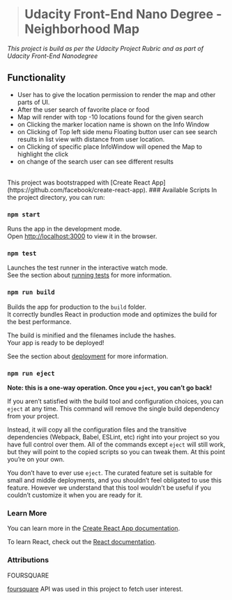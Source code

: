 > # Udacity Front-End Nano Degree - Neighborhood Map

*This project is build as per the Udacity Project Rubric and as part of Udacity Front-End Nanodegree*
## Functionality
* User has to give the location permission to render the map and other parts of UI.
* After the user search of favorite place or food
* Map will render with top -10 locations found for the given search
* on Clicking the marker location name is shown on the Info Window
* on Clicking of Top left side menu Floating button user can see search results in list view with distance from user location.
* on Clicking of specific place InfoWindow will opened the Map to highlight the click  
* on change of the search user can see different results    

<br>
This project was bootstrapped with [Create React App](https://github.com/facebook/create-react-app).
### Available Scripts
In the project directory, you can run:

### `npm start`

Runs the app in the development mode.<br>
Open [http://localhost:3000](http://localhost:3000) to view it in the browser.

### `npm test`

Launches the test runner in the interactive watch mode.<br>
See the section about [running tests](https://facebook.github.io/create-react-app/docs/running-tests) for more information.

### `npm run build`

Builds the app for production to the `build` folder.<br>
It correctly bundles React in production mode and optimizes the build for the best performance.

The build is minified and the filenames include the hashes.<br>
Your app is ready to be deployed!

See the section about [deployment](https://facebook.github.io/create-react-app/docs/deployment) for more information.

### `npm run eject`

**Note: this is a one-way operation. Once you `eject`, you can’t go back!**

If you aren’t satisfied with the build tool and configuration choices, you can `eject` at any time. This command will remove the single build dependency from your project.

Instead, it will copy all the configuration files and the transitive dependencies (Webpack, Babel, ESLint, etc) right into your project so you have full control over them. All of the commands except `eject` will still work, but they will point to the copied scripts so you can tweak them. At this point you’re on your own.

You don’t have to ever use `eject`. The curated feature set is suitable for small and middle deployments, and you shouldn’t feel obligated to use this feature. However we understand that this tool wouldn’t be useful if you couldn’t customize it when you are ready for it.

### Learn More

You can learn more in the [Create React App documentation](https://facebook.github.io/create-react-app/docs/getting-started).

To learn React, check out the [React documentation](https://reactjs.org/).

### Attributions
FOURSQUARE

[foursquare](https://developer.foursquare.com/) API was used in this project to fetch user interest.
